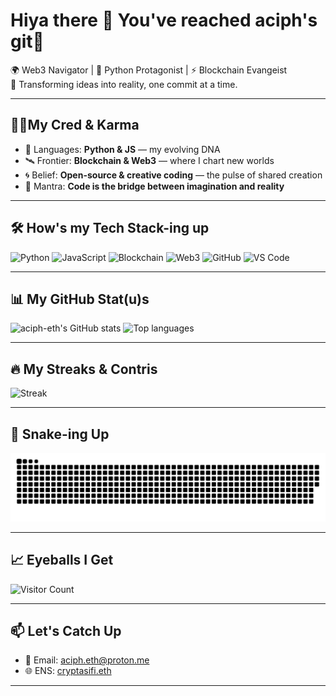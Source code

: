 # Hiya there 👋 You've reached aciph's git🐙

🌍 Web3 Navigator | 🐍 Python Protagonist | ⚡ Blockchain Evangeist  
🚀 Transforming ideas into reality, one commit at a time.

---

## 🧘‍♂My Cred & Karma

- 🧬 Languages: **Python & JS** — my evolving DNA  
- 🛰️ Frontier: **Blockchain & Web3** — where I chart new worlds  
- 🌀 Belief: **Open-source & creative coding** — the pulse of shared creation  
- 🪷 Mantra: **Code is the bridge between imagination and reality**

---

## 🛠️ How's my Tech Stack-ing up
![Python](https://img.shields.io/badge/Python-3776AB?style=for-the-badge&logo=python&logoColor=white)
![JavaScript](https://img.shields.io/badge/JavaScript-323330?style=for-the-badge&logo=javascript&logoColor=F7DF1E)
![Blockchain](https://img.shields.io/badge/Blockchain-3C3C3D?style=for-the-badge&logo=blockchain&logoColor=white)
![Web3](https://img.shields.io/badge/Web3-3C3C3D?style=for-the-badge&logo=web3&logoColor=white)
![GitHub](https://img.shields.io/badge/GitHub-100000?style=for-the-badge&logo=github&logoColor=white)
![VS Code](https://img.shields.io/badge/VS%20Code-0078D4?style=for-the-badge&logo=visual-studio-code&logoColor=white)

---

## 📊 My GitHub Stat(u)s
![aciph-eth's GitHub stats](https://github-readme-stats.vercel.app/api?username=aciph-eth&show_icons=true&theme=tokyonight&include_all_commits=true&cache_bust=4)
![Top languages](https://github-readme-stats.vercel.app/api/top-langs/?username=aciph-eth&layout=compact&theme=tokyonight&cache_bust=3)

---

## 🔥 My Streaks & Contris
![Streak](https://github-readme-streak-stats.herokuapp.com/?user=aciph-eth&theme=tokyonight)  

---

## 🐍 Snake-ing Up
![Contribution Snake](https://raw.githubusercontent.com/aciph-eth/aciph-eth/output/snake.svg)

---

## 📈 Eyeballs I Get
![Visitor Count](https://komarev.com/ghpvc/?username=aciph-eth&color=blue&style=flat-square)

---

## 📫 Let's Catch Up
- 📧 Email: [aciph.eth@proton.me](mailto:aciph.eth@proton.me)  
- 🌐 ENS: [cryptasifi.eth](https://app.ens.domains/name/cryptasifi.eth)

---
